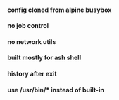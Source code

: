 #### config cloned from alpine busybox 
#### no job control
#### no network utils
#### built mostly for ash shell 
#### history after exit
#### use /usr/bin/* instead of built-in
